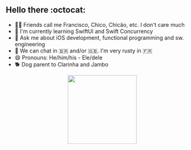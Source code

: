 <!-- ### Hello there 👋 -->
## Hello there :octocat:

- 🧔‍♂️ Friends call me Francisco, Chico, Chicão, etc. I don't care much
- 🌱 I'm currently learning SwiftUI and Swift Concurrency
- 💬 Ask me about iOS development, functional programming and sw. engineering
- 📢 We can chat in 🇧🇷 and/or 🇬🇧. I'm very rusty in 🇫🇷
- 😄 Pronouns: He/him/his - Ele/dele
- 🐕 Dog parent to Clarinha and Jambo


<div align="center">
  <a href="https://github.com/frsoares">
  <img height="180em" src="https://github-readme-stats.vercel.app/api/top-langs/?username=frsoares&layout=compact&langs_count=7&theme=midnight-purple&exclude_repo=aspect-hamster,gridmonitor,patdown"/>
</div>

<!-- *more info coming soon...* -->
<!--
**frsoares/frsoares** is a ✨ _special_ ✨ repository because its `README.md` (this file) appears on your GitHub profile.

Here are some ideas to get you started:

- 🔭 I’m currently working on ...
- 🌱 I’m currently learning ...
- 👯 I’m looking to collaborate on ...
- 🤔 I’m looking for help with ...
- 💬 Ask me about ...
- 📫 How to reach me: ...
- 😄 Pronouns: ...
- ⚡ Fun fact: ...
-->
